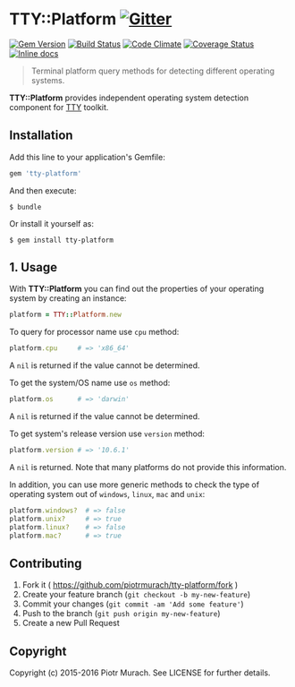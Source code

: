 # TTY::Platform [![Gitter](https://badges.gitter.im/Join%20Chat.svg)][gitter]
[![Gem Version](https://badge.fury.io/rb/tty-platform.svg)][gem]
[![Build Status](https://secure.travis-ci.org/piotrmurach/tty-platform.svg?branch=master)][travis]
[![Code Climate](https://codeclimate.com/github/piotrmurach/tty-platform/badges/gpa.svg)][codeclimate]
[![Coverage Status](https://coveralls.io/repos/github/piotrmurach/tty-platform/badge.svg)][coverage]
[![Inline docs](http://inch-ci.org/github/piotrmurach/tty-platform.svg?branch=master)][inchpages]

[gitter]: https://gitter.im/piotrmurach/tty
[gem]: http://badge.fury.io/rb/tty-platform
[travis]: http://travis-ci.org/piotrmurach/tty-platform
[codeclimate]: https://codeclimate.com/github/piotrmurach/tty-platform
[coverage]: https://coveralls.io/github/piotrmurach/tty-platform
[inchpages]: http://inch-ci.org/github/piotrmurach/tty-platform

> Terminal platform query methods for detecting different operating systems.

**TTY::Platform** provides independent operating system detection component for [TTY](https://github.com/piotrmurach/tty) toolkit.

## Installation

Add this line to your application's Gemfile:

```ruby
gem 'tty-platform'
```

And then execute:

    $ bundle

Or install it yourself as:

    $ gem install tty-platform

## 1. Usage

With **TTY::Platform** you can find out the properties of your operating system by creating an instance:

```ruby
platform = TTY::Platform.new
```

To query for processor name use `cpu` method:

```ruby
platform.cpu     # => 'x86_64'
```

A `nil` is returned if the value cannot be determined.

To get the system/OS name use `os` method:

```ruby
platform.os      # => 'darwin'
```

A `nil` is returned if the value cannot be determined.

To get system's release version use `version` method:

```ruby
platform.version # => '10.6.1'
```

A `nil` is returned. Note that many platforms do not provide this information.

In addition, you can use more generic methods to check the type of operating system out of `windows`, `linux`, `mac` and `unix`:

```ruby
platform.windows?  # => false
platform.unix?     # => true
platform.linux?    # => false
platform.mac?      # => true
```

## Contributing

1. Fork it ( https://github.com/piotrmurach/tty-platform/fork )
2. Create your feature branch (`git checkout -b my-new-feature`)
3. Commit your changes (`git commit -am 'Add some feature'`)
4. Push to the branch (`git push origin my-new-feature`)
5. Create a new Pull Request

## Copyright

Copyright (c) 2015-2016 Piotr Murach. See LICENSE for further details.
